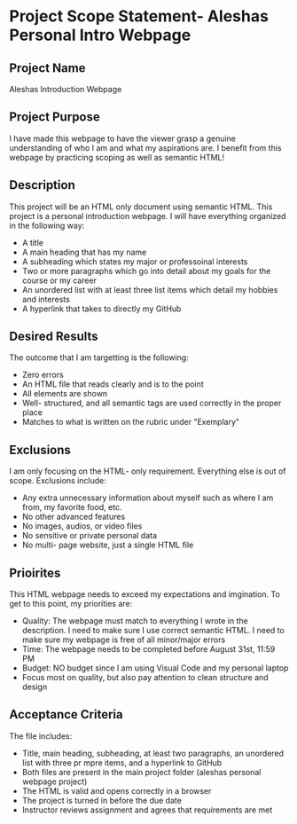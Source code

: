 # Project Scope Statement- Aleshas Personal Intro Webpage

## Project Name
Aleshas Introduction Webpage

## Project Purpose

I have made this webpage to have the viewer grasp a genuine understanding of who I am and what my aspirations are. I benefit from this webpage by practicing scoping as well as semantic HTML!

## Description

This project will be an HTML only document using semantic HTML. This project is a personal introduction webpage. I will have everything organized in the following way: 

* A title
* A main heading that has my name
* A subheading which states my major or professoinal interests
* Two or more paragraphs which go into detail about my goals for the course or my career
* An unordered list with at least three list items which detail my hobbies and interests
* A hyperlink that takes to directly my GitHub

## Desired Results 

The outcome that I am targetting is the following:

* Zero errors
* An HTML file that reads clearly and is to the point
* All elements are shown
* Well- structured, and all semantic tags are used correctly in the proper place
* Matches to what is written on the rubric under "Exemplary" 

## Exclusions 

I am only focusing on the HTML- only requirement. Everything else is out of scope. Exclusions include:

* Any extra unnecessary information about myself such as where I am from, my favorite food, etc.
* No other advanced features
* No images, audios, or video files
* No sensitive or private personal data
* No multi- page website, just a single HTML file

## Prioirites

This HTML webpage needs to exceed my expectations and imgination. To get to this point, my priorities are:

* Quality: The webpage must match to everything I wrote in the description. I need to make sure I use correct semantic HTML. I need to make sure my webpage is free of all minor/major errors
* Time: The webpage needs to be completed before August 31st, 11:59 PM
* Budget: NO budget since I am using Visual Code and my personal laptop
* Focus most on quality, but also pay attention to clean structure and design

## Acceptance Criteria

The file includes:

* Title, main heading, subheading, at least two paragraphs, an unordered list with three pr mpre items, and a hyperlink to GitHub
* Both files are present in the main project folder (aleshas personal webpage project)
* The HTML is valid and opens correctly in a browser
* The project is turned in before the due date
* Instructor reviews assignment and agrees that requirements are met
